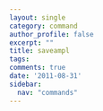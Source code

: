 ```yaml
---
layout: single
category: command
author_profile: false
excerpt: ""
title: saveampl
tags:
comments: true
date: '2011-08-31'
sidebar:
  nav: "commands"
---
```

